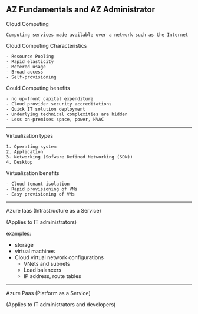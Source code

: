 AZ Fundamentals and AZ Administrator
----

Cloud Computing

    Computing services made available over a network such as the Internet

Cloud Computing Characteristics

    - Resource Pooling
    - Rapid elasticity
    - Metered usage
    - Broad access
    - Self-provisioning
    
Could Computing benefits

    - no up-front capital expenditure
    - Cloud provider security accreditations
    - Quick IT solution deployment
    - Underlying technical complexities are hidden
    - Less on-premises space, power, HVAC

----

Virtualization types

    1. Operating system
    2. Application
    3. Networking (Sofware Defined Networking (SDN))
    4. Desktop

Virtualization benefits

    - Cloud tenant isolation
    - Rapid provisioning of VMs
    - Easy provisioning of VMs

----

Azure Iaas (Intrastructure as a Service)

(Applies to IT administrators)

examples:
- storage
- virtual machines
- Cloud virtual network configurations
  - VNets and subnets
  - Load balancers
  - IP address, route tables
  
----

Azure Paas (Platform as a Service)

(Applies to IT administrators and developers)
